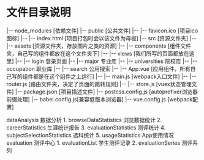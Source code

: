 # 文件目录说明
|-- node_modules [依赖文件]
|-- public [公共文件]
|-- |-- favicon.ico [项目ico图标]
|-- |-- index.html [项目打包时会以该文件为母板]
|-- src [资源文件夹]
|-- |-- assets [资源文件夹，存放图片之类的资源]
|-- |-- components [组件文件夹，自己写的组件都放在这个文件夹下]
|-- |-- views [我们所写的页面都放在这里]
|-- |-- login 登录页面
|-- |-- major 专业库
|-- |-- universities 院校库
|-- |-- occupation 职业库
|-- |-- search 公用搜索
|-- |-- App.vue [应用组件，所有自己写的组件都是在这个组件之上运行]
|-- |-- main.js [webpack入口文件]
|-- |-- router.js [路由文件夹，决定了页面的跳转规则]
|-- |-- store.js [vuex状态管理文件]
|-- package.json [项目描述文件]
|-- postcss.config.js [autoprefixer浏览器前缀处理]
|-- babel.config.js[兼容低版本浏览器]
|-- vue.config.js [webpack配置]



dataAnalysis 数据分析
    1. browseDataStatistics 浏览数据统计
    2. careerStatistics 生涯统计报告
    3. evaluationStatistics 测评统计
    4. subjectSelectionStatistics 选科统计
    5. usageStatistics App使用情况
evaluation 测评中心
    1. evaluationList 学生测评记录
    2. evaluationSeries 测评系列

